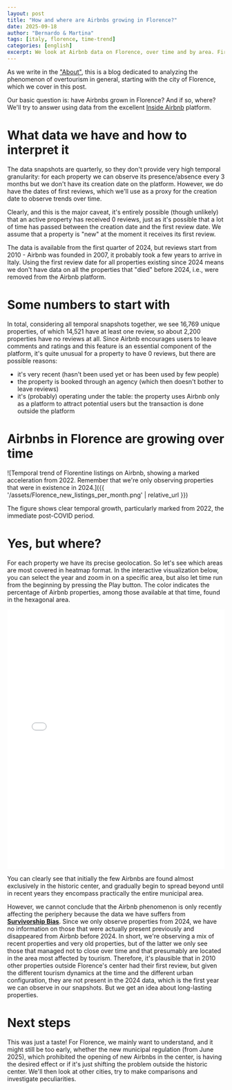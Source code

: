 ```yaml
---
layout: post
title: "How and where are Airbnbs growing in Florence?"
date: 2025-09-18
author: "Bernardo & Martina"
tags: [italy, florence, time-trend]
categories: [english]
excerpt: We look at Airbnb data on Florence, over time and by area. First part, an analysis to get started.
---
```


As we write in the ["About"](https://bernomone.github.io/citybreaking/about/), this is a blog dedicated to analyzing the phenomenon of overtourism in general, starting with the city of Florence, which we cover in this post.

Our basic question is: have Airbnbs grown in Florence? And if so, where?
We'll try to answer using data from the excellent [Inside Airbnb](https://insideAirbnb.com/about/) platform.

# What data we have and how to interpret it

The data snapshots are quarterly, so they don't provide very high temporal granularity: for each property we can observe its presence/absence every 3 months but we don't have its creation date on the platform. However, we do have the dates of first reviews, which we'll use as a proxy for the creation date to observe trends over time.

Clearly, and this is the major caveat, it's entirely possible (though unlikely) that an active property has received 0 reviews, just as it's possible that a lot of time has passed between the creation date and the first review date. We assume that a property is "new" at the moment it receives its first review.

The data is available from the first quarter of 2024, but reviews start from 2010 - Airbnb was founded in 2007, it probably took a few years to arrive in Italy. Using the first review date for all properties existing since 2024 means we don't have data on all the properties that "died" before 2024, i.e., were removed from the Airbnb platform.

# Some numbers to start with

In total, considering all temporal snapshots together, we see 16,769 unique properties, of which 14,521 have at least one review, so about 2,200 properties have no reviews at all. Since Airbnb encourages users to leave comments and ratings and this feature is an essential component of the platform, it's quite unusual for a property to have 0 reviews, but there are possible reasons:
* it's very recent (hasn't been used yet or has been used by few people)
* the property is booked through an agency (which then doesn't bother to leave reviews)
* it's (probably) operating under the table: the property uses Airbnb only as a platform to attract potential users but the transaction is done outside the platform

# Airbnbs in Florence are growing over time

![Temporal trend of Florentine listings on Airbnb, showing a marked acceleration from 2022. Remember that we're only observing properties that were in existence in 2024.]({{ '/assets/Florence_new_listings_per_month.png' | relative_url }})

The figure shows clear temporal growth, particularly marked from 2022, the immediate post-COVID period.

# Yes, but where?

For each property we have its precise geolocation. So let's see which areas are most covered in heatmap format. In the interactive visualization below, you can select the year and zoom in on a specific area, but also let time run from the beginning by pressing the Play button. The color indicates the percentage of Airbnb properties, among those available at that time, found in the hexagonal area.

<iframe src='{{ "/assets/listing_first_review.html" | relative_url }}' width='100%' height='600px' frameborder='0' alt=""></iframe>

You can clearly see that initially the few Airbnbs are found almost exclusively in the historic center, and gradually begin to spread beyond until in recent years they encompass practically the entire municipal area.

However, we cannot conclude that the Airbnb phenomenon is only recently affecting the periphery because the data we have suffers from [**Survivorship Bias**](https://en.wikipedia.org/wiki/Survivorship_bias). Since we only observe properties from 2024, we have no information on those that were actually present previously and disappeared from Airbnb before 2024.
In short, we're observing a mix of recent properties and very old properties, but of the latter we only see those that managed not to close over time and that presumably are located in the area most affected by tourism. Therefore, it's plausible that in 2010 other properties outside Florence's center had their first review, but given the different tourism dynamics at the time and the different urban configuration, they are not present in the 2024 data, which is the first year we can observe in our snapshots.
But we get an idea about long-lasting properties.

# Next steps

This was just a taste! For Florence, we mainly want to understand, and it might still be too early, whether the new municipal regulation (from June 2025), which prohibited the opening of new Airbnbs in the center, is having the desired effect or if it's just shifting the problem outside the historic center. We'll then look at other cities, try to make comparisons and investigate peculiarities.
